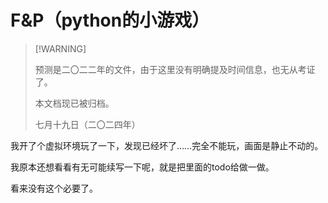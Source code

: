 # F&P（python的小游戏）
>
> [!WARNING]
>
> 预测是二〇二二年的文件，由于这里没有明确提及时间信息，也无从考证了。
>
> 本文档现已被归档。
>
> 七月十九日（二〇二四年）

我开了个虚拟环境玩了一下，发现已经坏了……完全不能玩，画面是静止不动的。

我原本还想看看有无可能续写一下呢，就是把里面的todo给做一做。

看来没有这个必要了。
